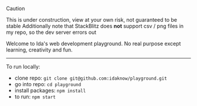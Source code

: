 > [!CAUTION]
> This is under construction, view at your own risk, not guaranteed to be stable
> Additionally note that StackBlitz does **not** support csv / png files in my repo, so the dev server errors out

Welcome to Ida's web development playground. No real purpose except learning, creativity and fun.

---

To run locally:

- clone repo: `git clone git@github.com:idaknow/playground.git`
- go into repo: `cd playground`
- install packages: `npm install`
- to run: `npm start`
